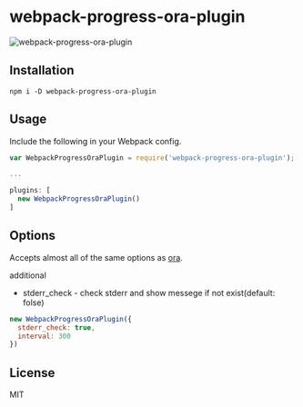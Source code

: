 # webpack-progress-ora-plugin
![webpack-progress-ora-plugin](https://i.imgur.com/qCzYKVE.gifv)

## Installation

```
npm i -D webpack-progress-ora-plugin
```

## Usage

Include the following in your Webpack config.

```javascript
var WebpackProgressOraPlugin = require('webpack-progress-ora-plugin');

...

plugins: [
  new WebpackProgressOraPlugin()
]
```

## Options

Accepts almost all of the same options as [ora](https://github.com/sindresorhus/ora#options).

additional
- stderr_check -  check stderr and show messege if not exist(default: folse)

```javascript
new WebpackProgressOraPlugin({
  stderr_check: true,
  interval: 300
})
```

## License

MIT
